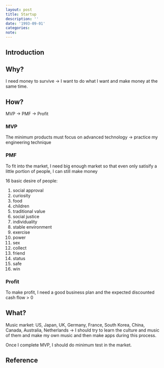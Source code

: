 ```yaml
---
layout: post
title: Startup
description: ''
date: '1993-09-01'
categories:
note: 
---
```


## Introduction

## Why?

I need money to survive -> I want to do what I want and make money at the same time.

## How?

MVP -> PMF -> Profit

### MVP

The minimum products must focus on advanced technology -> practice my engineering technique

### PMF

To fit into the market, I need big enough market so that even only satisify a little portion of people, I can still make money

16 basic desire of people:
1. social approval
2. curiosity
3. food
4. children
5. traditional value
6. social justice
7. individuality
8. stable environment
9. exercise
10. power
11. sex
12. collect
13. friend
14. status
15. safe
16. win

### Profit

To make profit, I need a good business plan and the expected discounted cash flow > 0

## What?

Music market: US, Japan, UK, Germany, France, South Korea, China, Canada, Australia, Netherlands -> I should try to learn the culture and music of them and make my own music and then make apps during this process.

Once I complete MVP, I should do minimum test in the market.

## Reference
